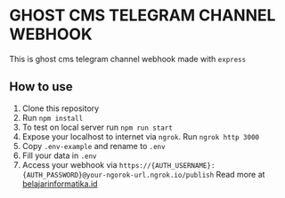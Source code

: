 # GHOST CMS TELEGRAM CHANNEL WEBHOOK

This is ghost cms telegram channel webhook made with `express`

## How to use

1. Clone this repository
2. Run `npm install`
3. To test on local server run `npm run start`
4. Expose your localhost to internet via `ngrok`. Run `ngrok http 3000`
5. Copy `.env-example` and rename to `.env`
6. Fill your data in `.env`
7. Access your webhook via `https://{AUTH_USERNAME}:{AUTH_PASSWORD}@your-ngorok-url.ngrok.io/publish`
Read more at [belajarinformatika.id](https://belajarinformatika.id/ghost-webhook-channel-telegram/)
